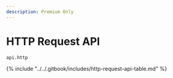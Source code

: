 ```yaml
---
description: Premium Only
---
```


# HTTP Request API

`api.http`

{% include "../../.gitbook/includes/http-request-api-table.md" %}

